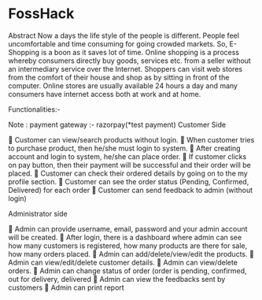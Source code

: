 # FossHack
Abstract
Now a days the life style of the people is different. People feel uncomfortable and time
consuming for going crowded markets. So, E-Shopping is a boon as it saves lot of time.
Online shopping is a process whereby consumers directly buy goods, services etc. from a
seller without an intermediary service over the Internet. Shoppers can visit web stores
from the comfort of their house and shop as by sitting in front of the computer. Online
stores are usually available 24 hours a day and many consumers have internet access both
at work and at home.

Functionalities:-

Note : payment gateway :- razorpay(*test payment)
Customer Side

 Customer can view/search products without login.
 When customer tries to purchase product, then he/she must login to system.
 After creating account and login to system, he/she can place order.
 If customer clicks on pay button, then their payment will be successful and their order
  will be placed.
 Customer can check their ordered details by going on to the my profile section.
 Customer can see the order status (Pending, Confirmed, Delivered) for each order
 Customer can send feedback to admin (without login) 

Administrator side

 Admin can provide username, email, password and your admin account will be
created.
 After login, there is a dashboard where admin can see how many customers is
registered, how many products are there for sale, how many orders placed.
 Admin can add/delete/view/edit the products.
 Admin can view/edit/delete customer details.
 Admin can view/delete orders.
 Admin can change status of order (order is pending, confirmed, out for delivery,
delivered
 Admin can view the feedbacks sent by customers
 Admin can print report


